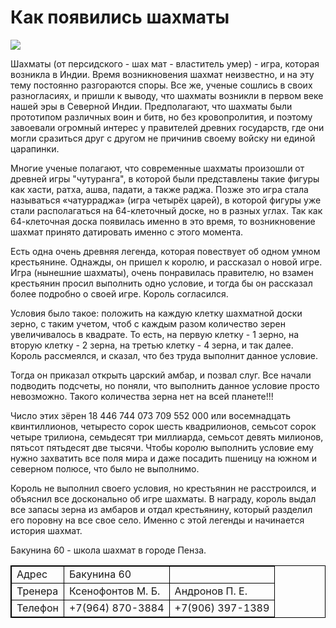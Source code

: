 <html>
    <title>Как появились шахматы</title>
    <body>
        <main>
            <h1>Как появились шахматы</h1>
            <img src="https://cdn.pixabay.com/photo/2017/09/08/20/29/chess-2730034_960_720.jpg; width 60px, height 60px">
            <p> Шахматы (от персидского - шах мат - властитель умер) - игра, которая возникла в Индии. Время возникновения шахмат неизвестно, и на эту тему постоянно разгораются споры. Все же, ученые сошлись в своих разногласиях, и пришли к выводу, что шахматы возникли в первом веке нашей эры в Северной Индии. Предполагают, что шахматы были прототипом различных воин и битв, но без кровопролития, и поэтому завоевали огромный интерес у правителей древних государств, где они могли сразиться друг с другом не причинив своему войску ни единой царапинки.</p>
            <p>Многие ученые полагают, что современные шахматы произошли от древней игры "чутуранга", в которой были представлены такие фигуры как хасти, ратха, ашва, падати, а также раджа. Позже это игра стала называться «чатурраджа» (игра четырёх царей), в которой фигуры уже стали располагаться на 64-клеточный доске, но в разных углах. Так как 64-клеточная доска появилась именно в это время, то возникновение шахмат принято датировать именно с этого момента.</p>
            <p>Есть одна очень древняя легенда, которая повествует об одном умном крестьянине. Однажды, он пришел к королю, и рассказал о новой игре. Игра (нынешние шахматы), очень понравилась правителю, но взамен крестьянин просил выполнить одно условие, и тогда бы он рассказал более подробно о своей игре. Король согласился.</p>
            <p>Условия было такое: положить на каждую клетку шахматной доски зерно, с таким учетом, чтоб с каждым разом количество зерен увеличивалось в квадрате. То есть, на первую клетку - 1 зерно, на вторую клетку - 2 зерна, на третью клетку - 4 зерна, и так далее. Король рассмеялся, и сказал, что без труда выполнит данное условие.</p>
            <p>Тогда он приказал открыть царский амбар, и позвал слуг. Все начали подводить подсчеты, но поняли, что выполнить данное условие просто невозможно. Такого количества зерна нет на всей планете!!!</p>
            <p>Число этих зёрен 18 446 744 073 709 552 000 или восемнадцать квинтиллионов, четыресто сорок шесть квадрилионов, семьсот сорок четыре трилиона, семьдесят три миллиарда, семьсот девять милионов, пятьсот пятьдесят две тысячи. Чтобы королю выполнить условие ему нужно захватить все поля мира и даже посадить пшеницу на южном и северном полюсе, что было не выполнимо.</p>
            <p>Король не выполнил своего условия, но крестьянин не расстроился, и объяснил все досконально об игре шахматы. В награду, король выдал все запасы зерна из амбаров и отдал крестьянину, который разделил его поровну на все свое село. Именно с этой легенды и начинается история шахмат.</p>
        </main>
        <footer>Бакунина 60 - школа шахмат в городе Пенза.
            <table style="border: 1px solid black">
                <tr>
                    <td style="border: 1px solid black">Адрес</td>
                    <td style="border: 1px solid black">Бакунина 60</td>
                    <td style="border: 1px solid black"></td>
                </tr>
                <tr>
                    <td style="border: 1px solid black">Тренера</td>
                    <td style="border: 1px solid black">Ксенофонтов М. Б.</td>
                    <td style="border: 1px solid black">Андронов П. Е.</td>
                </tr>
                <tr>
                    <td style="border: 1px solid black">Телефон</td>
                    <td style="border: 1px solid black">+7(964) 870-3884</td>
                    <td style="border: 1px solid black">+7(906) 397-1389</td>
                </tr>
            </table>
        </footer>
    </body>
</html>
